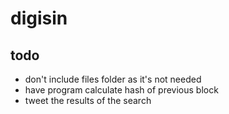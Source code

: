 # digisin

## todo

* don't include files folder as it's not needed
* have program calculate hash of previous block
* tweet the results of the search
